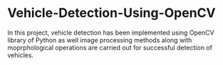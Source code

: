 # Vehicle-Detection-Using-OpenCV

In this project, vehicle detection has been implemented using OpenCV library of Python as well image processing methods along with moprphological operations are carried out for successful detection of vehicles.

